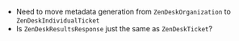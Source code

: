 * Need to move metadata generation from `ZenDeskOrganization` to `ZenDeskIndividualTicket`
* Is `ZenDeskResultsResponse` just the same as `ZenDeskTicket`?
